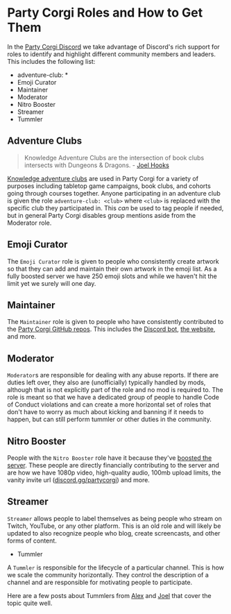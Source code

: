 # Party Corgi Roles and How to Get Them

In the [Party Corgi Discord](https://discord.gg/partycorgi) we take advantage of Discord's rich support for roles to identify and highlight different community members and leaders. This includes the following list:

* adventure-club: *
* Emoji Curator
* Maintainer
* Moderator
* Nitro Booster
* Streamer
* Tummler

## Adventure Clubs

> Knowledge Adventure Clubs are the intersection of book clubs intersects with Dungeons & Dragons.
> \- [Joel Hooks](https://joelhooks.com/knowledge-adventure-club)

[Knowledge adventure clubs](https://knowledgeadventure.club/) are used in Party Corgi for a variety of purposes including tabletop game campaigns, book clubs, and cohorts going through courses together. Anyone participating in an adventure club is given the role `adventure-club: <club>` where `<club>` is replaced with the specific club they participated in. This *can* be used to tag people if needed, but in general Party Corgi disables group mentions aside from the Moderator role.

## Emoji Curator

The `Emoji Curator` role is given to people who consistently create artwork so that they can add and maintain their own artwork in the emoji list. As a fully boosted server we have 250 emoji slots and while we haven't hit the limit yet we surely will one day.

## Maintainer

The `Maintainer` role is given to people who have consistently contributed to the [Party Corgi GitHub repos](https://github.com/partycorgi). This includes the [Discord bot](https://github.com/partycorgi/corgo-bot), [the website](https://github.com/partycorgi/partycorgi), and more.

## Moderator

`Moderator`s are responsible for dealing with any abuse reports. If there are duties left over, they also are (unofficially) typically handled by mods, although that is not explicitly part of the role and no mod is required to. The role is meant so that we have a dedicated group of people to handle Code of Conduct violations and can create a more horizontal set of roles that don't have to worry as much about kicking and banning if it needs to happen, but can still perform tummler or other duties in the community.

## Nitro Booster

People with the `Nitro Booster` role have it because they've [boosted the server](https://support.discord.com/hc/en-us/articles/360028038352-Server-Boosting-). These people are directly financially contributing to the server and are how we have 1080p video, high-quality audio, 100mb upload limits, the vanity invite url ([discord.gg/partycorgi](https://discord.gg/partycorgi)) and more.

## Streamer

`Streamer` allows people to label themselves as being people who stream on Twitch, YouTube, or any other platform. This is an old role and will likely be updated to also recognize people who blog, create screencasts, and other forms of content.

* Tummler

A `Tummler` is responsible for the lifecycle of a particular channel. This is how we scale the community horizontally. They control the description of a channel and are responsible for motivating people to participate.

Here are a few posts about Tummlers from [Alex](https://dangerouslyawesome.com/2014/04/community-management-tummling-a-tale-of-two-mindsets/) and [Joel](https://joelhooks.com/tummler) that cover the topic quite well.
